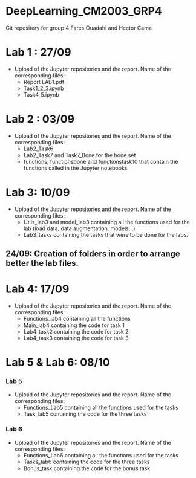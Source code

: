 # DeepLearning_CM2003_GRP4
Git repositery for group 4 Fares Ouadahi and Hector Cama

# Lab 1 : 27/09
  - Upload of the Jupyter repositories and the report. Name of the corresponding files:
    - Report LAB1.pdf
    - Task1_2_3.ipynb
    - Task4_5.ipynb
# Lab 2 : 03/09
  - Upload of the Jupyter repositories and the report. Name of the corresponding files: 
    - Lab2_Task6
    - Lab2_Task7 and Task7_Bone for the bone set
    - functions, functionsbone and functionstask10 that contain the functions called in the Jupyter notebooks
# Lab 3: 10/09
  - Upload of the Jupyter repositories and the report. Name of the corresponding files: 
    - Utils_lab3 and model_lab3 containing all the functions used for the lab (load data, data augmentation, models...)
    - Lab3_tasks containing the tasks that were to be done for the labs.
    
## 24/09: Creation of folders in order to arrange better the lab files.
# Lab 4: 17/09
  - Upload of the Jupyter repositories and the report. Name of the corresponding files:
    - Functions_lab4 containing all the functions
    - Main_lab4 containing the code for task 1
    - Lab4_task2 containing the code for task 2
    - Lab4_task3 containing the code for task 3

# Lab 5 & Lab 6: 08/10


### Lab 5
  - Upload of the Jupyter repositories and the report. Name of the corresponding files:
    - Functions_Lab5 containing all the functions used for the tasks
    - Task_lab5 containing the code for the three tasks
    
  ### Lab 6
  - Upload of the Jupyter repositories and the report. Name of the corresponding files:
    - Functions_Lab6 containing all the functions used for the tasks
    - Tasks_lab6 containing the code for the three tasks
    - Bonus_task containing the code for the bonus task

